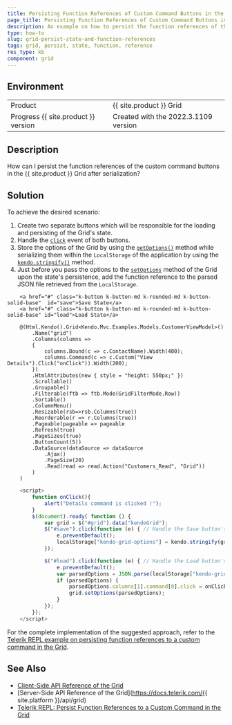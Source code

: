 ```yaml
---
title: Persisting Function References of Custom Command Buttons in the Grid
page_title: Persisting Function References of Custom Command Buttons in the Grid
description: An example on how to persist the function references of the custom command buttons after serialization in the Telerik UI for {{ site.product }} Grid.
type: how-to
slug: grid-persist-state-and-function-references
tags: grid, persist, state, function, reference
res_type: kb
component: grid
---
```


## Environment

<table>
 <tr>
  <td>Product</td>
  <td>{{ site.product }} Grid</td>
 </tr>
 <tr>
  <td>Progress {{ site.product }} version</td>
  <td>Created with the 2022.3.1109 version</td>
 </tr>
</table>

## Description

How can I persist the function references of the custom command buttons in the {{ site.product }} Grid after serialization?


## Solution

To achieve the desired scenario:

1. Create two separate buttons which will be responsible for the loading and persisting of the Grid's state.
1. Handle the [`click`](https://developer.mozilla.org/en-US/docs/Web/API/Element/click_event) event of both buttons. 
1. Store the options of the Grid by using the [`getOptions()`](https://docs.telerik.com/kendo-ui/api/javascript/ui/grid/methods/getoptions) method while serializing them within the `LocalStorage` of the application by using the [`kendo.stringify()`](https://docs.telerik.com/kendo-ui/api/javascript/kendo/methods/stringify) method.
1. Just before you pass the options to the [`setOptions`](https://docs.telerik.com/kendo-ui/api/javascript/ui/grid/methods/setoptions) method of the Grid upon the state's persistence, add the function reference to the parsed JSON file retrieved from the `LocalStorage`.

```Index.cshtml
    <a href="#" class="k-button k-button-md k-rounded-md k-button-solid-base"  id="save">Save State</a>
    <a href="#" class="k-button k-button-md k-rounded-md k-button-solid-base" id="load">Load State</a>

    @(Html.Kendo().Grid<Kendo.Mvc.Examples.Models.CustomerViewModel>()
        .Name("grid")
        .Columns(columns =>
        {
            columns.Bound(c => c.ContactName).Width(400);
            columns.Command(c => c.Custom("View Details").Click("onClick")).Width(200);
        })
        .HtmlAttributes(new { style = "height: 550px;" })
        .Scrollable()
        .Groupable()
        .Filterable(ftb => ftb.Mode(GridFilterMode.Row))
        .Sortable()
        .ColumnMenu()
        .Resizable(rsb=>rsb.Columns(true))
        .Reorderable(r => r.Columns(true))
        .Pageable(pageable => pageable
        .Refresh(true)
        .PageSizes(true)
        .ButtonCount(5))
        .DataSource(dataSource => dataSource
            .Ajax()
            .PageSize(20)
            .Read(read => read.Action("Customers_Read", "Grid"))
        )
    )
```
```Script.js
    <script>
        function onClick(){
            alert("Details command is clicked !");
        }
        $(document).ready( function () {
            var grid = $("#grid").data("kendoGrid");
            $("#save").click(function (e) { // Handle the Save button's click event.
                e.preventDefault();
                localStorage["kendo-grid-options"] = kendo.stringify(grid.getOptions()); // Store the options within the LocalStorage.
            });

            $("#load").click(function (e) { // Handle the Load button's click event.
                e.preventDefault();
                var parsedOptions = JSON.parse(localStorage["kendo-grid-options"]); 
                if (parsedOptions) {
                    parsedOptions.columns[1].command[0].click = onClick; // Add the function reference of the custom command.
                    grid.setOptions(parsedOptions);
                }
            });
        });
    </script>
```

For the complete implementation of the suggested approach, refer to the [Telerik REPL example on persisting function references to a custom command in the Grid](https://netcorerepl.telerik.com/cwlwmMOt161GtEqa56).

## See Also

* [Client-Side API Reference of the Grid](https://docs.telerik.com/kendo-ui/api/javascript/ui/grid)
* [Server-Side API Reference of the Grid](https://docs.telerik.com/{{ site.platform }}/api/grid)
* [Telerik REPL: Persist Function References to a Custom Command in the Grid](https://netcorerepl.telerik.com/cwlwmMOt161GtEqa56)





